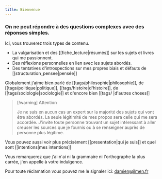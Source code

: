 ```yaml
---
title: Bienvenue
---
```


### On ne peut répondre à des questions complexes avec des réponses simples.

Ici, vous trouverez trois types de contenu.

- La vulgarisation et des [[fiche_lecture|résumés]] sur les sujets et livres qui me passionnent.
- Des réflexions personnelles en lien avec les sujets abordés.
- Des tentatives d'introspections sur mes propres biais et défauts de [[structuration_pensee|pensée]]

Globalement j'aime bien parlé de [[tags/philosophie|philosophie]], de [[tags/politique|politique]], [[tags/histoire|d'histoire]], de [[tags/sociologie|sociologie]] et d'encore bien [[tags/ |d'autres choses]]

> [!warning] Attention
>
> Je ne suis en aucun cas un expert sur la majorité des sujets qui vont être abordés. La seule légitimité de mes propos sera celle qui me sera accordée. J'invite toute personne trouvant un sujet intéressant à aller creuser les sources que je fournis ou à se renseigner auprès de personne plus légitime.

Vous pouvez aussi voir plus précisément [[presentation|qui je suis]] et quel sont [[intentions|mes intentions]]

Vous remarquerez que j'ai n'ai ni la grammaire ni l'orthographe la plus carrée, j'en appelle à votre indulgence.

Pour toute réclamation vous pouvez me le signaler ici: damien@ilmen.fr
